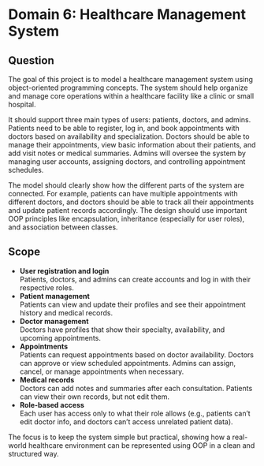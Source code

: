 <h1>Domain 6: Healthcare Management System</h1>

<h2>Question</h2>
<p>
  The goal of this project is to model a healthcare management system using object-oriented programming concepts. 
  The system should help organize and manage core operations within a healthcare facility like a clinic or small hospital.
</p>
<p>
  It should support three main types of users: patients, doctors, and admins. Patients need to be able to register, 
  log in, and book appointments with doctors based on availability and specialization. Doctors should be able to manage 
  their appointments, view basic information about their patients, and add visit notes or medical summaries. Admins 
  will oversee the system by managing user accounts, assigning doctors, and controlling appointment schedules.
</p>
<p>
  The model should clearly show how the different parts of the system are connected. For example, patients can have 
  multiple appointments with different doctors, and doctors should be able to track all their appointments and update 
  patient records accordingly. The design should use important OOP principles like encapsulation, inheritance 
  (especially for user roles), and association between classes.
</p>

<h2>Scope</h2>
<ul>
  <li><strong>User registration and login</strong><br>
    Patients, doctors, and admins can create accounts and log in with their respective roles.
  </li>

  <li><strong>Patient management</strong><br>
    Patients can view and update their profiles and see their appointment history and medical records.
  </li>

  <li><strong>Doctor management</strong><br>
    Doctors have profiles that show their specialty, availability, and upcoming appointments.
  </li>

  <li><strong>Appointments</strong><br>
    Patients can request appointments based on doctor availability. Doctors can approve or view scheduled appointments. 
    Admins can assign, cancel, or manage appointments when necessary.
  </li>

  <li><strong>Medical records</strong><br>
    Doctors can add notes and summaries after each consultation. Patients can view their own records, but not edit them.
  </li>

  <li><strong>Role-based access</strong><br>
    Each user has access only to what their role allows (e.g., patients can’t edit doctor info, and doctors can’t 
    access unrelated patient data).
  </li>
</ul>

<p>
  The focus is to keep the system simple but practical, showing how a real-world healthcare environment can be 
  represented using OOP in a clean and structured way.
</p>


